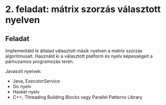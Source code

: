# 2. feladat: mátrix szorzás választott nyelven

## Feladat

Implementáld le általad választott másik nyelven a mátrix szorzás algoritmusait. Használd ki a választott platform és nyelv képességeit a párhuzamos programozás terén.

Javasolt nyelvek:

* Java, ExecutorService
* Go nyelv
* Haskel nyelv
* C++, Threading Building Blocks vagy Parallel Patterns Library